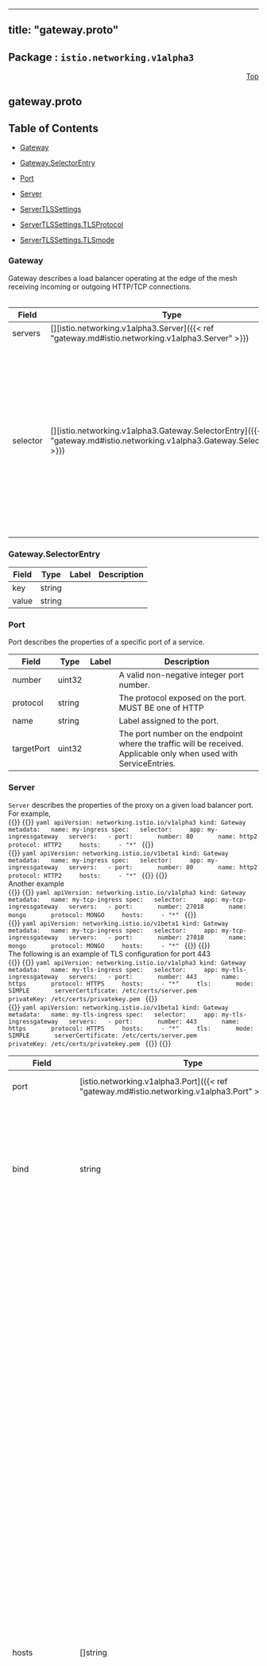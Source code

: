 
---
title: "gateway.proto"
---

## Package : `istio.networking.v1alpha3`



<a name="top"></a>

<a name="API Reference for gateway.proto"></a>
<p align="right"><a href="#top">Top</a></p>

## gateway.proto


## Table of Contents
  - [Gateway](#istio.networking.v1alpha3.Gateway)
  - [Gateway.SelectorEntry](#istio.networking.v1alpha3.Gateway.SelectorEntry)
  - [Port](#istio.networking.v1alpha3.Port)
  - [Server](#istio.networking.v1alpha3.Server)
  - [ServerTLSSettings](#istio.networking.v1alpha3.ServerTLSSettings)

  - [ServerTLSSettings.TLSProtocol](#istio.networking.v1alpha3.ServerTLSSettings.TLSProtocol)
  - [ServerTLSSettings.TLSmode](#istio.networking.v1alpha3.ServerTLSSettings.TLSmode)






<a name="istio.networking.v1alpha3.Gateway"></a>

### Gateway
Gateway describes a load balancer operating at the edge of the mesh receiving incoming or outgoing HTTP/TCP connections.<br><!-- crd generation tags +cue-gen:Gateway:groupName:networking.istio.io +cue-gen:Gateway:version:v1alpha3 +cue-gen:Gateway:storageVersion +cue-gen:Gateway:annotations:helm.sh/resource-policy=keep +cue-gen:Gateway:labels:app=istio-pilot,chart=istio,heritage=Tiller,release=istio +cue-gen:Gateway:subresource:status +cue-gen:Gateway:scope:Namespaced +cue-gen:Gateway:resource:categories=istio-io,networking-istio-io,shortNames=gw --><br><!-- go code generation tags +kubetype-gen +kubetype-gen:groupVersion=networking.istio.io/v1alpha3 +genclient +k8s:deepcopy-gen=true -->


| Field | Type | Label | Description |
| ----- | ---- | ----- | ----------- |
| servers | [][istio.networking.v1alpha3.Server]({{< ref "gateway.md#istio.networking.v1alpha3.Server" >}}) | repeated | A list of server specifications. |
  | selector | [][istio.networking.v1alpha3.Gateway.SelectorEntry]({{< ref "gateway.md#istio.networking.v1alpha3.Gateway.SelectorEntry" >}}) | repeated | One or more labels that indicate a specific set of pods/VMs on which this gateway configuration should be applied. By default workloads are searched across all namespaces based on label selectors. This implies that a gateway resource in the namespace "foo" can select pods in the namespace "bar" based on labels. This behavior can be controlled via the PILOT_SCOPE_GATEWAY_TO_NAMESPACE environment variable in istiod. If this variable is set to true, the scope of label search is restricted to the configuration namespace in which the the resource is present. In other words, the Gateway resource must reside in the same namespace as the gateway workload instance. If selector is nil, the Gateway will be applied to all workloads. |
  





<a name="istio.networking.v1alpha3.Gateway.SelectorEntry"></a>

### Gateway.SelectorEntry



| Field | Type | Label | Description |
| ----- | ---- | ----- | ----------- |
| key | string |  |  |
  | value | string |  |  |
  





<a name="istio.networking.v1alpha3.Port"></a>

### Port
Port describes the properties of a specific port of a service.


| Field | Type | Label | Description |
| ----- | ---- | ----- | ----------- |
| number | uint32 |  | A valid non-negative integer port number. |
  | protocol | string |  | The protocol exposed on the port. MUST BE one of HTTP|HTTPS|GRPC|HTTP2|MONGO|TCP|TLS. TLS implies the connection will be routed based on the SNI header to the destination without terminating the TLS connection. |
  | name | string |  | Label assigned to the port. |
  | targetPort | uint32 |  | The port number on the endpoint where the traffic will be received. Applicable only when used with ServiceEntries. |
  





<a name="istio.networking.v1alpha3.Server"></a>

### Server
`Server` describes the properties of the proxy on a given load balancer port. For example,<br>{{<tabs category-name="example">}} {{<tab name="v1alpha3" category-value="v1alpha3">}} ```yaml apiVersion: networking.istio.io/v1alpha3 kind: Gateway metadata:   name: my-ingress spec:   selector:     app: my-ingressgateway   servers:   - port:       number: 80       name: http2       protocol: HTTP2     hosts:     - "*" ``` {{</tab>}}<br>{{<tab name="v1beta1" category-value="v1beta1">}} ```yaml apiVersion: networking.istio.io/v1beta1 kind: Gateway metadata:   name: my-ingress spec:   selector:     app: my-ingressgateway   servers:   - port:       number: 80       name: http2       protocol: HTTP2     hosts:     - "*" ``` {{</tab>}} {{</tabs>}}<br>Another example<br>{{<tabs category-name="example">}} {{<tab name="v1alpha3" category-value="v1alpha3">}} ```yaml apiVersion: networking.istio.io/v1alpha3 kind: Gateway metadata:   name: my-tcp-ingress spec:   selector:     app: my-tcp-ingressgateway   servers:   - port:       number: 27018       name: mongo       protocol: MONGO     hosts:     - "*" ``` {{</tab>}}<br>{{<tab name="v1beta1" category-value="v1beta1">}} ```yaml apiVersion: networking.istio.io/v1beta1 kind: Gateway metadata:   name: my-tcp-ingress spec:   selector:     app: my-tcp-ingressgateway   servers:   - port:       number: 27018       name: mongo       protocol: MONGO     hosts:     - "*" ``` {{</tab>}} {{</tabs>}}<br>The following is an example of TLS configuration for port 443<br>{{<tabs category-name="example">}} {{<tab name="v1alpha3" category-value="v1alpha3">}} ```yaml apiVersion: networking.istio.io/v1alpha3 kind: Gateway metadata:   name: my-tls-ingress spec:   selector:     app: my-tls-ingressgateway   servers:   - port:       number: 443       name: https       protocol: HTTPS     hosts:     - "*"     tls:       mode: SIMPLE       serverCertificate: /etc/certs/server.pem       privateKey: /etc/certs/privatekey.pem ``` {{</tab>}}<br>{{<tab name="v1beta1" category-value="v1beta1">}} ```yaml apiVersion: networking.istio.io/v1beta1 kind: Gateway metadata:   name: my-tls-ingress spec:   selector:     app: my-tls-ingressgateway   servers:   - port:       number: 443       name: https       protocol: HTTPS     hosts:     - "*"     tls:       mode: SIMPLE       serverCertificate: /etc/certs/server.pem       privateKey: /etc/certs/privatekey.pem ``` {{</tab>}} {{</tabs>}}


| Field | Type | Label | Description |
| ----- | ---- | ----- | ----------- |
| port | [istio.networking.v1alpha3.Port]({{< ref "gateway.md#istio.networking.v1alpha3.Port" >}}) |  | The Port on which the proxy should listen for incoming connections. |
  | bind | string |  | $hide_from_docs The ip or the Unix domain socket to which the listener should be bound to. Format: `x.x.x.x` or `unix:///path/to/uds` or `unix://@foobar` (Linux abstract namespace). When using Unix domain sockets, the port number should be 0. |
  | hosts | []string | repeated | One or more hosts exposed by this gateway. While typically applicable to HTTP services, it can also be used for TCP services using TLS with SNI. A host is specified as a `dnsName` with an optional `namespace/` prefix. The `dnsName` should be specified using FQDN format, optionally including a wildcard character in the left-most component (e.g., `prod/*.example.com`). Set the `dnsName` to `*` to select all `VirtualService` hosts from the specified namespace (e.g.,`prod/*`).<br>The `namespace` can be set to `*` or `.`, representing any or the current namespace, respectively. For example, `*/foo.example.com` selects the service from any available namespace while `./foo.example.com` only selects the service from the namespace of the sidecar. The default, if no `namespace/` is specified, is `*/`, that is, select services from any namespace. Any associated `DestinationRule` in the selected namespace will also be used.<br>A `VirtualService` must be bound to the gateway and must have one or more hosts that match the hosts specified in a server. The match could be an exact match or a suffix match with the server's hosts. For example, if the server's hosts specifies `*.example.com`, a `VirtualService` with hosts `dev.example.com` or `prod.example.com` will match. However, a `VirtualService` with host `example.com` or `newexample.com` will not match.<br>NOTE: Only virtual services exported to the gateway's namespace (e.g., `exportTo` value of `*`) can be referenced. Private configurations (e.g., `exportTo` set to `.`) will not be available. Refer to the `exportTo` setting in `VirtualService`, `DestinationRule`, and `ServiceEntry` configurations for details. |
  | tls | [istio.networking.v1alpha3.ServerTLSSettings]({{< ref "gateway.md#istio.networking.v1alpha3.ServerTLSSettings" >}}) |  | Set of TLS related options that govern the server's behavior. Use these options to control if all http requests should be redirected to https, and the TLS modes to use. |
  | defaultEndpoint | string |  | The loopback IP endpoint or Unix domain socket to which traffic should be forwarded to by default. Format should be `127.0.0.1:PORT` or `unix:///path/to/socket` or `unix://@foobar` (Linux abstract namespace). NOT IMPLEMENTED. $hide_from_docs |
  | name | string |  | An optional name of the server, when set must be unique across all servers. This will be used for variety of purposes like prefixing stats generated with this name etc. |
  





<a name="istio.networking.v1alpha3.ServerTLSSettings"></a>

### ServerTLSSettings



| Field | Type | Label | Description |
| ----- | ---- | ----- | ----------- |
| httpsRedirect | bool |  | If set to true, the load balancer will send a 301 redirect for all http connections, asking the clients to use HTTPS. |
  | mode | [istio.networking.v1alpha3.ServerTLSSettings.TLSmode]({{< ref "gateway.md#istio.networking.v1alpha3.ServerTLSSettings.TLSmode" >}}) |  | Optional: Indicates whether connections to this port should be secured using TLS. The value of this field determines how TLS is enforced. |
  | serverCertificate | string |  | REQUIRED if mode is `SIMPLE` or `MUTUAL`. The path to the file holding the server-side TLS certificate to use. |
  | privateKey | string |  | REQUIRED if mode is `SIMPLE` or `MUTUAL`. The path to the file holding the server's private key. |
  | caCertificates | string |  | REQUIRED if mode is `MUTUAL`. The path to a file containing certificate authority certificates to use in verifying a presented client side certificate. |
  | credentialName | string |  | For gateways running on Kubernetes, the name of the secret that holds the TLS certs including the CA certificates. Applicable only on Kubernetes. The secret (of type `generic`) should contain the following keys and values: `key: <privateKey>` and `cert: <serverCert>`. For mutual TLS,  `cacert: <CACertificate>` can be provided in the same secret or  a separate secret named `<secret>-cacert`. Secret of type tls for server certificates along with ca.crt key for CA certificates is also supported. Only one of server certificates and CA certificate or credentialName can be specified. |
  | subjectAltNames | []string | repeated | A list of alternate names to verify the subject identity in the certificate presented by the client. |
  | verifyCertificateSpki | []string | repeated | An optional list of base64-encoded SHA-256 hashes of the SKPIs of authorized client certificates. Note: When both verify_certificate_hash and verify_certificate_spki are specified, a hash matching either value will result in the certificate being accepted. |
  | verifyCertificateHash | []string | repeated | An optional list of hex-encoded SHA-256 hashes of the authorized client certificates. Both simple and colon separated formats are acceptable. Note: When both verify_certificate_hash and verify_certificate_spki are specified, a hash matching either value will result in the certificate being accepted. |
  | minProtocolVersion | [istio.networking.v1alpha3.ServerTLSSettings.TLSProtocol]({{< ref "gateway.md#istio.networking.v1alpha3.ServerTLSSettings.TLSProtocol" >}}) |  | Optional: Minimum TLS protocol version. |
  | maxProtocolVersion | [istio.networking.v1alpha3.ServerTLSSettings.TLSProtocol]({{< ref "gateway.md#istio.networking.v1alpha3.ServerTLSSettings.TLSProtocol" >}}) |  | Optional: Maximum TLS protocol version. |
  | cipherSuites | []string | repeated | Optional: If specified, only support the specified cipher list. Otherwise default to the default cipher list supported by Envoy. |
  




 <!-- end messages -->


<a name="istio.networking.v1alpha3.ServerTLSSettings.TLSProtocol"></a>

### ServerTLSSettings.TLSProtocol
TLS protocol versions.

| Name | Number | Description |
| ---- | ------ | ----------- |
| TLS_AUTO | 0 | Automatically choose the optimal TLS version. |
| TLSV1_0 | 1 | TLS version 1.0 |
| TLSV1_1 | 2 | TLS version 1.1 |
| TLSV1_2 | 3 | TLS version 1.2 |
| TLSV1_3 | 4 | TLS version 1.3 |



<a name="istio.networking.v1alpha3.ServerTLSSettings.TLSmode"></a>

### ServerTLSSettings.TLSmode
TLS modes enforced by the proxy

| Name | Number | Description |
| ---- | ------ | ----------- |
| PASSTHROUGH | 0 | The SNI string presented by the client will be used as the match criterion in a VirtualService TLS route to determine the destination service from the service registry. |
| SIMPLE | 1 | Secure connections with standard TLS semantics. |
| MUTUAL | 2 | Secure connections to the downstream using mutual TLS by presenting server certificates for authentication. |
| AUTO_PASSTHROUGH | 3 | Similar to the passthrough mode, except servers with this TLS mode do not require an associated VirtualService to map from the SNI value to service in the registry. The destination details such as the service/subset/port are encoded in the SNI value. The proxy will forward to the upstream (Envoy) cluster (a group of endpoints) specified by the SNI value. This server is typically used to provide connectivity between services in disparate L3 networks that otherwise do not have direct connectivity between their respective endpoints. Use of this mode assumes that both the source and the destination are using Istio mTLS to secure traffic. |
| ISTIO_MUTUAL | 4 | Secure connections from the downstream using mutual TLS by presenting server certificates for authentication.  Compared to Mutual mode, this mode uses certificates, representing gateway workload identity, generated automatically by Istio for mTLS authentication. When this mode is used, all other fields in `TLSOptions` should be empty. |


 <!-- end enums -->

 <!-- end HasExtensions -->

 <!-- end services -->

